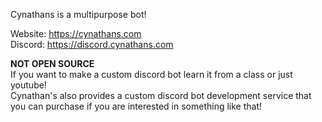 Cynathans is a multipurpose bot!

Website: https://cynathans.com                                                                                       
Discord: https://discord.cynathans.com

**NOT OPEN SOURCE**                                                                                                 
If you want to make a custom discord bot learn it from a class or just youtube!                                                              
Cynathan's also provides a custom discord bot development service that you can purchase if you are interested in something like that!
